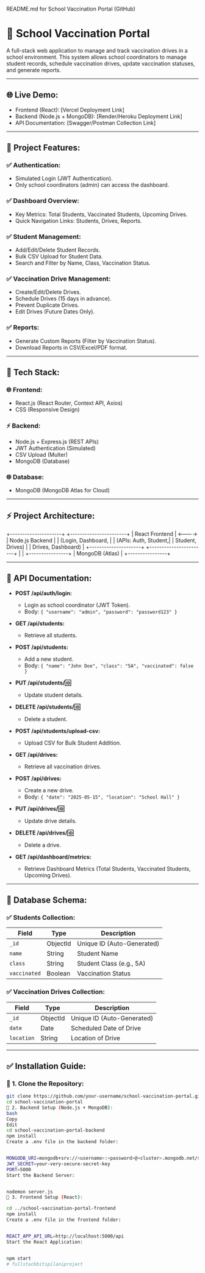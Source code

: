 README.md for School Vaccination Portal (GitHub)

# 🚀 School Vaccination Portal

A full-stack web application to manage and track vaccination drives in a school environment. This system allows school coordinators to manage student records, schedule vaccination drives, update vaccination statuses, and generate reports.

---

## 🌐 **Live Demo:**  
- Frontend (React): [Vercel Deployment Link]  
- Backend (Node.js + MongoDB): [Render/Heroku Deployment Link]  
- API Documentation: [Swagger/Postman Collection Link]  

---

## 📌 **Project Features:**  
### ✅ **Authentication:**
- Simulated Login (JWT Authentication).
- Only school coordinators (admin) can access the dashboard.

### ✅ **Dashboard Overview:**
- Key Metrics: Total Students, Vaccinated Students, Upcoming Drives.
- Quick Navigation Links: Students, Drives, Reports.

### ✅ **Student Management:**
- Add/Edit/Delete Student Records.
- Bulk CSV Upload for Student Data.
- Search and Filter by Name, Class, Vaccination Status.

### ✅ **Vaccination Drive Management:**
- Create/Edit/Delete Drives.
- Schedule Drives (15 days in advance).
- Prevent Duplicate Drives.
- Edit Drives (Future Dates Only).

### ✅ **Reports:**
- Generate Custom Reports (Filter by Vaccination Status).
- Download Reports in CSV/Excel/PDF format.

---

## 🚀 **Tech Stack:**
### 🌐 **Frontend:**  
- React.js (React Router, Context API, Axios)
- CSS (Responsive Design)

### ⚡ **Backend:**  
- Node.js + Express.js (REST APIs)
- JWT Authentication (Simulated)
- CSV Upload (Multer)
- MongoDB (Database)

### 🌐 **Database:**  
- MongoDB (MongoDB Atlas for Cloud)

---

## ⚡ **Project Architecture:**
+---------------------+ +-----------------------+
| React Frontend | <----> | Node.js Backend |
| (Login, Dashboard, | | (APIs: Auth, Student,|
| Student, Drives) | | Drives, Dashboard) |
+---------------------+ +-----------------------+
|
|
+----------------+
| MongoDB (Atlas) |
+----------------+



---

## 📌 **API Documentation:**  
- **POST /api/auth/login:**  
  - Login as school coordinator (JWT Token).
  - Body: `{ "username": "admin", "password": "password123" }`

- **GET /api/students:**  
  - Retrieve all students.

- **POST /api/students:**  
  - Add a new student.
  - Body: `{ "name": "John Doe", "class": "5A", "vaccinated": false }`

- **PUT /api/students/:id:**  
  - Update student details.

- **DELETE /api/students/:id:**  
  - Delete a student.

- **POST /api/students/upload-csv:**  
  - Upload CSV for Bulk Student Addition.

- **GET /api/drives:**  
  - Retrieve all vaccination drives.

- **POST /api/drives:**  
  - Create a new drive.
  - Body: `{ "date": "2025-05-15", "location": "School Hall" }`

- **PUT /api/drives/:id:**  
  - Update drive details.

- **DELETE /api/drives/:id:**  
  - Delete a drive.

- **GET /api/dashboard/metrics:**  
  - Retrieve Dashboard Metrics (Total Students, Vaccinated Students, Upcoming Drives).

---

## 🚀 **Database Schema:**
### ✅ **Students Collection:**
| Field        | Type   | Description             |
|---------------|--------|--------------------------|
| `_id`          | ObjectId | Unique ID (Auto-Generated) |
| `name`         | String   | Student Name             |
| `class`        | String   | Student Class (e.g., 5A)  |
| `vaccinated`   | Boolean  | Vaccination Status        |

### ✅ **Vaccination Drives Collection:**
| Field        | Type   | Description                 |
|---------------|--------|------------------------------|
| `_id`          | ObjectId | Unique ID (Auto-Generated) |
| `date`         | Date     | Scheduled Date of Drive     |
| `location`     | String   | Location of Drive           |

---

## ✅ **Installation Guide:**

### 🚀 **1. Clone the Repository:**
```bash
git clone https://github.com/your-username/school-vaccination-portal.git
cd school-vaccination-portal
🚀 2. Backend Setup (Node.js + MongoDB):
bash
Copy
Edit
cd school-vaccination-portal-backend
npm install
Create a .env file in the backend folder:


MONGODB_URI=mongodb+srv://<username>:<password>@<cluster>.mongodb.net/school-vaccination?retryWrites=true&w=majority
JWT_SECRET=your-very-secure-secret-key
PORT=5000
Start the Backend Server:


nodemon server.js
🚀 3. Frontend Setup (React):

cd ../school-vaccination-portal-frontend
npm install
Create a .env file in the frontend folder:


REACT_APP_API_URL=http://localhost:5000/api
Start the React Application:


npm start
#   f u l l s t a c k b i t s p i l a n i p r o j e c t  
 